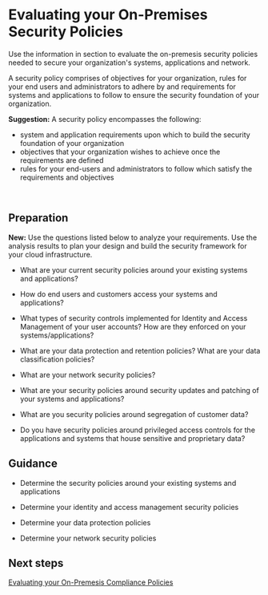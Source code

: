 # Evaluating your On-Premises Security Policies 

Use the information in section to evaluate the on-premesis security policies needed to secure your organization's systems, applications and network.

A security policy comprises of objectives for your organization, rules for your end users and administrators to adhere by and requirements for systems and applications to follow to ensure the security foundation of your organization. 

**Suggestion:**  A security policy encompasses the following:
- system and application requirements upon which to build the security foundation of your organization 
- objectives that your organization wishes to achieve once the requirements are defined
- rules for your end-users and administrators to follow which satisfy the requirements and objectives
<br />


## Preparation 
**New:** Use the questions listed below to analyze your requirements. Use the analysis results to plan your design and build the security framework for your cloud infrastructure.


- What are your current security policies around your existing systems and applications? 


- How do end users and customers access your systems and applications? 


- What types of security controls implemented for Identity and Access Management of your user accounts? How are they enforced on your systems/applications? 


- What are your data protection and retention policies? What are your data classification policies? 


- What are your network security policies? 


- What are your security policies around security updates and patching of your systems and applications? 


- What are you security policies around segregation of customer data? 


- Do you have security policies around privileged access controls for the applications and systems that house sensitive and proprietary data? 




## Guidance 

 

- Determine the security policies around your existing systems and applications 


- Determine your identity and access management security policies 


- Determine your data protection policies 


- Determine your network security policies 



 


 


## Next steps 

[Evaluating your On-Premesis Compliance Policies](https://github.com/nmcgregor/Azure-Security/blob/master/1.2-Evaluating-your-On-Premise-Compliance-Policies.md)
